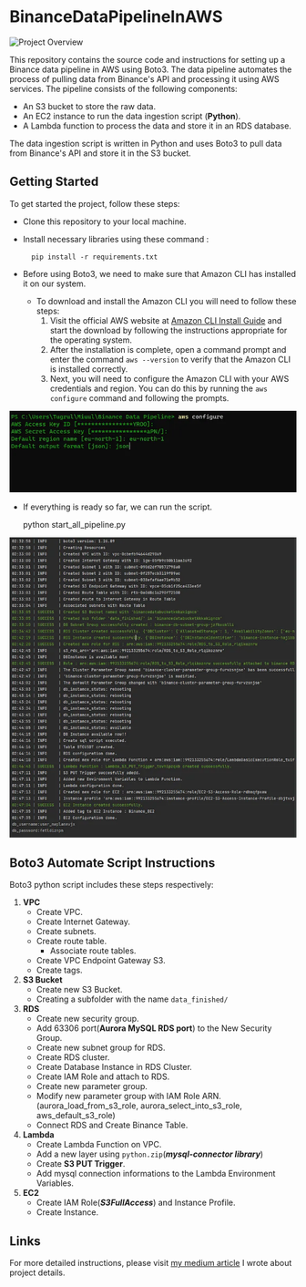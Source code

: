 # BinanceDataPipelineInAWS

![Project Overview](https://user-images.githubusercontent.com/63010257/224954081-746d9256-c182-40dc-9e01-8bc545d14973.png)

This repository contains the source code and instructions for setting up a Binance data pipeline in AWS using Boto3. The data pipeline automates the process of pulling data from Binance's API and processing it using AWS services. The pipeline consists of the following components:

* An S3 bucket to store the raw data.
* An EC2 instance to run the data ingestion script (**Python**).
* A Lambda function to process the data and store it in an RDS database.

The data ingestion script is written in Python and uses Boto3 to pull data from Binance's API and store it in the S3 bucket. 

## Getting Started
To get started the project, follow these steps:
* Clone this repository to your local machine.
* Install necessary libraries using these command :

        pip install -r requirements.txt
* Before using Boto3, we need to make sure that Amazon CLI has installed it on our system.
    * To download and install the Amazon CLI you will need to follow these steps:
      1. Visit the official AWS website at [Amazon CLI Install Guide](https://docs.aws.amazon.com/cli/latest/userguide/getting-started-install.html) and start the download by following the instructions appropriate for the operating system.
      2. After the installation is complete, open a command prompt and enter the command ```aws --version``` to verify that the Amazon CLI is installed correctly.
      3. Next, you will need to configure the Amazon CLI with your AWS credentials and region. You can do this by running the ```aws configure``` command and following the prompts.


![AWS CLI](./images/aws_cli.png)

* If everything is ready so far, we can run the script.


     python start_all_pipeline.py



![Script Output](./images/script_output.png)

## Boto3 Automate Script Instructions

Boto3 python script includes these steps respectively:

1. **VPC**
    * Create VPC.
    * Create Internet Gateway.
    * Create subnets.
    * Create route table.
      * Associate route tables.
    * Create VPC Endpoint Gateway S3.
    * Create tags.
2. **S3 Bucket**
    * Create new S3 Bucket.
    * Creating a subfolder with the name  ```data_finished/```
3. **RDS** 
    * Create new security group.
    * Add 63306 port(**Aurora MySQL RDS port**) to the New Security Group.
    * Create new subnet group for RDS.
    * Create RDS cluster.
    * Create Database Instance in RDS Cluster.
    * Create IAM Role and attach to RDS.
    * Create new parameter group.
    * Modify new parameter group with IAM Role ARN. (aurora_load_from_s3_role, aurora_select_into_s3_role, aws_default_s3_role)
    * Connect RDS and Create Binance Table.
4. **Lambda**
    * Create Lambda Function on VPC.
    * Add a new layer using ```python.zip```(***_mysql-connector library_***)
    * Create **S3 PUT Trigger**.
    * Add mysql connection informations to the Lambda Environment Variables.
5. **EC2**
    * Create IAM Role(***_S3FullAccess_***) and Instance Profile.
    * Create Instance.

## Links
For more detailed instructions, please visit [my medium article](https://medium.com/dev-genius/stream-binance-data-ingestion-in-aws-automating-the-entire-data-pipeline-with-boto3-d84933419aae) I wrote about project details.
